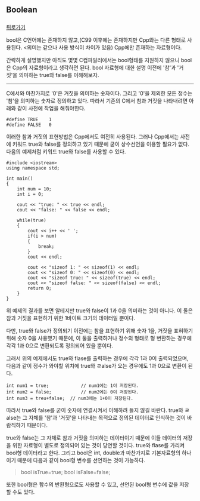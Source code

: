 ## Boolean  

##### 

[뒤로가기](/c++/README.md)

bool은 C언어에는 존재하지 않고,(C99 이후에는 존재하지만 Cpp와는 다른 형태로 사용된다. <의미는 같으나 사용 방식이 차이가 있음) Cpp에만 존재하는 자료형이다.  

간략하게 설명했지만 아직도 몇몇 C컴파일러에서는 bool형태를 지원하지 않으니 bool은 Cpp의 자료형이라고 생각하면 된다. bool 자료형에 대한 설명 이전에 '참'과 '거짓'을 의미하는 true와 false를 이해해보자.  

---

C에서와 마찬가지로 '0'은 거짓을 의미하는 숫자이다. 그리고 '0'을 제외한 모든 정수는 '참'을 의미하는 숫자로 정의하고 있다. 따라서 기존의 C에서 참과 거짓을 나타내려면 아래와 같이 사전에 작업을 해줘야한다.  

```
#define TRUE	1
#define FALSE	0
```

이러한 참과 거짓의 표현방법은 Cpp에서도 여전히 사용된다. 그러나 Cpp에서는 사전에 키워드 true와 false를 정의하고 있기 때문에 굳이 상수선언을 이용할 필요가 없다. 다음의 예제처럼 키워드 true와 false를 사용할 수 있다.  

```
#include <iostream>
using namespace std;

int main()
{
	int num = 10;
    int i = 0;

    cout << "true: " << true << endl;
    cout << "false: " << false << endl;

    while(true)
    {
    	cout << i++ << ' ';
        if(i > num)
        {
        	break;
        }
        cout << endl;

        cout << "sizeof 1: " << sizeof(1) << endl;
        cout << "sizeof 0: " << sizeof(0) << endl;
        cout << "sizeof true: " << sizeof(true) << endl;
        cout << "sizeof false: " << sizeof(false) << endl;
        return 0;
    }
}
```

위 예제의 결과를 보면 알테지만 true와 false이 1과 0을 의미하는 것이 아니다. 이 둘은 참과 거짓을 표현하기 위한 1바이트 크기의 데이터일 뿐이다.  

다만, true와 false가 정의되기 이전에는 참을 표현하기 위해 숫자 1을, 거짓을 표혀하기 위해 숫자 0을 사용했기 때문에, 이 둘을 출력하거나 정수의 형태로 형 변환하는 경우에 각각 1과 0으로 변환되도록 정의되어 있을 뿐이다.  

그래서 위의 예제에서도 true와 flase를 출력하는 경우에 각각 1과 0이 출력되었으며, 다음과 같이 정수가 와야할 위치에 true와 ㄹalse가 오는 경우에도 1과 0으로 변환이 된다.  

```
int num1 = true;			// num1에는 1이 저장된다.
int num2 = false;			// num2에는 0이 저장된다.
int num3 = treu+false;	// num3에는 1+0이 저장된다.
```

따라서 true와 false를 굳이 숫자에 연결시켜서 이해하려 들지 않길 바란다. true와 ㄹalse는 그 자체를 '참'과 '거짓'을 나타내는 목적으로 정의된 데이터로 인식하는 것이 바람직하기 때문이다.  

true와 false는 그 자체로 참과 거짓을 의미하는 데이터이기 때문에 이들 데이터의 저장을 위한 자료형이 별도로 정의되어 있는 것이 당연할 것이다. true와 flase를 가리켜 bool형 데이터라고 한다. 그리고 bool은 int, double과 마찬가지로 기본자료형의 하나이기 때문에 다음과 같이 bool형 변수를 선언하는 것이 가능하다.  

> bool isTrue=true;
> bool isFalse=false;
  

또한 bool형은 함수의 반환형으로도 사용할 수 있고, 선언된 bool형 변수에 값을 저장할 수도 있다.  
